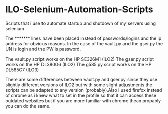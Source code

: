 # ILO-Selenium-Automation-Scripts
Scripts that i use to automate startup and shutdown of my servers using selenium

The ******* lines have been placed instead of passwords/logins and the ip address for obvious reasons. In the case of the vault.py and the gser.py the UN is 
login and the PW is password.

The vault.py script works on the HP SE326M1 (ILO2)
The gser.py script works on the HP DL380G6 (ILO2)
The g585.py script works on the HP DL585G7 (ILO3)

There are some differences between vault.py and gser.py since they use slightly different versions of ILO2 but with some slight adjustments the scripts can be 
adapted to any version (probably).Also i used firefox instead of chrome as i knew what to set in the profile so that it can access these outdated websites but if
you are more familiar with chrome thean propably you can do the same.


